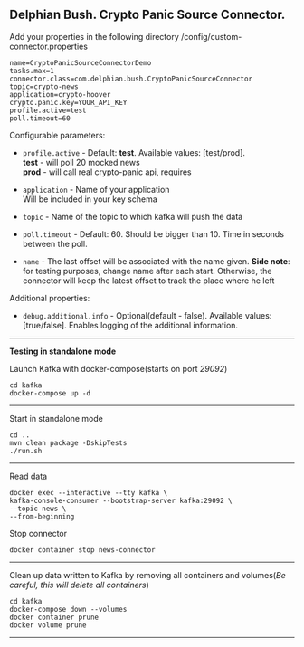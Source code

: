 Delphian Bush. Crypto Panic Source Connector.
-----------------
Add your properties in the following directory /config/custom-connector.properties

    name=CryptoPanicSourceConnectorDemo
    tasks.max=1
    connector.class=com.delphian.bush.CryptoPanicSourceConnector
    topic=crypto-news
    application=crypto-hoover
    crypto.panic.key=YOUR_API_KEY
    profile.active=test
    poll.timeout=60

Configurable parameters:
* `profile.active` - Default: **test**. Available values: [test/prod].  
**test** - will poll 20 mocked news  
**prod** - will call real crypto-panic api, requires 

* `application` - Name of your application  
Will be included in your key schema

* `topic` - Name of the topic to which kafka will push the data  

* `poll.timeout` - Default: 60. Should be bigger than 10. Time in seconds between the poll.

* `name` - The last offset will be associated with the name given. **Side note**: for testing purposes, change name after each start.
Otherwise, the connector will keep the latest offset to track the place where he left

Additional properties:
* `debug.additional.info` - Optional(default - false). Available values: [true/false].
Enables logging of the additional information.


-----
**Testing in standalone mode**

Launch Kafka with docker-compose(starts on port *29092*)

    cd kafka
    docker-compose up -d
-----
Start in standalone mode

    cd ..
    mvn clean package -DskipTests
    ./run.sh

-----
Read data

    docker exec --interactive --tty kafka \
    kafka-console-consumer --bootstrap-server kafka:29092 \
    --topic news \
    --from-beginning

Stop connector

    docker container stop news-connector
-----

Clean up data written to Kafka by removing all containers and volumes(*Be careful, this will delete all containers*)

    cd kafka
    docker-compose down --volumes
    docker container prune
    docker volume prune
-----